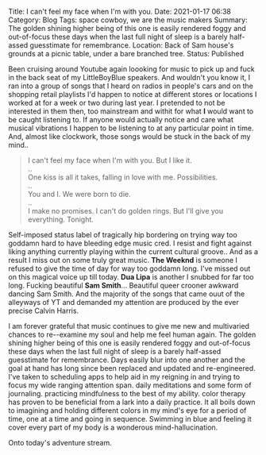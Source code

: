 Title: I can't feel my face when I'm with you.
Date: 2021-01-17 06:38
Category: Blog
Tags: space cowboy, we are the music makers
Summary: The golden shining higher being of this one is easily rendered foggy and out-of-focus these days when the last full night of sleep is a barely half-assed guesstimate for remembrance.
Location: Back of Sam house's grounds at a picnic table, under a bare branched  tree.
Status: Published


Been cruising around Youtube again loooking for music to pick up and fuck in the back seat of my LittleBoyBlue speakers. And wouldn't you know it, I ran into a group of songs that I heard on radios in people's cars and on the shopping retail playlists I'd happen to notice at different stores or locations I worked at for a week or two during last year. I pretended to not be interested in them then, too mainstream and withit for what **I** would want to be caught listening to. If anyone would actually notice and care what musical vibrations I happen to be listening to at any particular point in time. And, almost like clockwork, those songs would be stuck in the back of my mind..
 
> I can't feel my face when I'm with you. But I like it.  
..  
> One kiss is all it takes, falling in love with me. Possibilities.  
..  
> You and I. We were born to die.  
..  
> I make no promises. I can't do golden rings. But I'll give you everything. Tonight. 
  
Self-imposed status label of tragically hip bordering on trying way too goddamn hard to have bleeding edge music cred. I resist and fight against liking anything currently playing within the current cultural groove.. And as a result I miss out on some truly great music. __The Weeknd__ is someone I refused to give the time of day for way too goddamn long. I've missed out on this magical voice up till today. __Dua Lipa__ is another I snubbed for far too long.  Fucking beautiful __Sam Smith__... Beautiful queer crooner awkward dancing Sam Smith. And the majority of the songs that came ouut of the alleyways of YT and demanded my attention are produced by the ever precise Calvin Harris. 

I am forever grateful that music continues to give me new and multivaried chances to re--examine my soul and help me feel human again. The golden shining higher being of this one is easily rendered foggy and out-of-focus these days when the last full night of sleep is a barely half-assed guesstimate for remembrance. Days easily blur into one another and the goal at hand has long since been replaced and updated and re-engineered. I've taken to scheduling apps  to help aid in my reigning in and trying to focus my wide ranging attention span. daily meditations and some form of journaling. practicing mindfulness to the best of my ability. color therapy has proven to be beneficial from a lark into a daily practice. It all boils down to imagining and holding different colors in my mind's eye for a period of time, one at a time and going in sequence. Swimming in blue and feeling it cover every part of my body is a wonderous mind-hallucination. 

 Onto today's adventure stream. 
